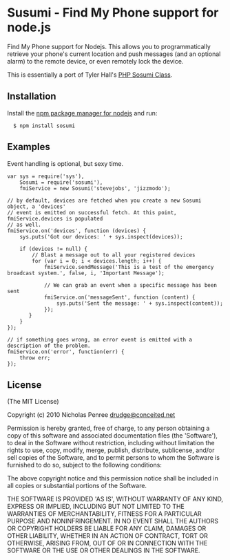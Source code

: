 
# Susumi - Find My Phone support for node.js

Find My Phone support for Nodejs. This allows you to programmatically retrieve your phone's current location and push messages (and an optional alarm) to the remote device, or even remotely lock the device.

This is essentially a port of Tyler Hall's [PHP Sosumi Class](http://github.com/tylerhall/sosumi).

## Installation

  Install the [npm package manager for nodejs](http://github.com/isaacs/npm)
  and run:
  
      $ npm install sosumi

## Examples

Event handling is optional, but sexy time.

    var sys = require('sys'),
        Sosumi = require('sosumi'),
        fmiService = new Sosumi('stevejobs', 'jizzmodo');
    
    // by default, devices are fetched when you create a new Sosumi object, a 'devices'
    // event is emitted on successful fetch. At this point, fmiService.devices is populated
    // as well.
    fmiService.on('devices', function (devices) {
        sys.puts('Got our devices: ' + sys.inspect(devices));
 
        if (devices != null) {
            // Blast a message out to all your registered devices
            for (var i = 0; i < devices.length; i++) {
                fmiService.sendMessage('This is a test of the emergency broadcast system.', false, i, 'Important Message');
                
                // We can grab an event when a specific message has been sent
                fmiService.on('messageSent', function (content) {
                    sys.puts('Sent the message: ' + sys.inspect(content));
                });
           }
        }
    });
    
    // if something goes wrong, an error event is emitted with a description of the problem.
    fmiService.on('error', function(err) {
        throw err;
    });


## License 

(The MIT License)

Copyright (c) 2010 Nicholas Penree <drudge@conceited.net>

Permission is hereby granted, free of charge, to any person obtaining
a copy of this software and associated documentation files (the
'Software'), to deal in the Software without restriction, including
without limitation the rights to use, copy, modify, merge, publish,
distribute, sublicense, and/or sell copies of the Software, and to
permit persons to whom the Software is furnished to do so, subject to
the following conditions:

The above copyright notice and this permission notice shall be
included in all copies or substantial portions of the Software.

THE SOFTWARE IS PROVIDED 'AS IS', WITHOUT WARRANTY OF ANY KIND,
EXPRESS OR IMPLIED, INCLUDING BUT NOT LIMITED TO THE WARRANTIES OF
MERCHANTABILITY, FITNESS FOR A PARTICULAR PURPOSE AND NONINFRINGEMENT.
IN NO EVENT SHALL THE AUTHORS OR COPYRIGHT HOLDERS BE LIABLE FOR ANY
CLAIM, DAMAGES OR OTHER LIABILITY, WHETHER IN AN ACTION OF CONTRACT,
TORT OR OTHERWISE, ARISING FROM, OUT OF OR IN CONNECTION WITH THE
SOFTWARE OR THE USE OR OTHER DEALINGS IN THE SOFTWARE.